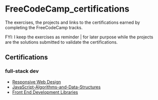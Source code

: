 # FreeCodeCamp_certifications

The exercises, the projects and links to the certifications earned by completing the FreeCodeCamp tracks.

FYI: I keep the exercises as reminder | for later purpose while the projects are the solutions submitted to validate the certifications.

## Certifications

### full-stack dev

- [Responsive Web Design](https://freecodecamp.org/certification/Reggroy/responsive-web-design)
- [JavaScript-Algorithms-and-Data-Structures](https://www.freecodecamp.org/certification/Reggroy/javascript-algorithms-and-data-structures)
- [Front End Development Libraries](https://www.freecodecamp.org/certification/Reggroy/front-end-development-libraries)
